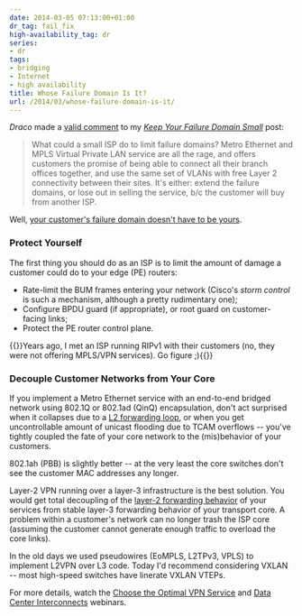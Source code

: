 ```yaml
---
date: 2014-03-05 07:13:00+01:00
dr_tag: fail_fix
high-availability_tag: dr
series:
- dr
tags:
- bridging
- Internet
- high availability
title: Whose Failure Domain Is It?
url: /2014/03/whose-failure-domain-is-it/
---
```

*Draco* made a [valid comment](/2014/02/keep-your-failure-domains-small/#c8785876830767953728) to my [*Keep Your Failure Domain Small*](/2014/02/keep-your-failure-domains-small/) post:

> What could a small ISP do to limit failure domains? Metro Ethernet and MPLS Virtual Private LAN service are all the rage, and offers customers the promise of being able to connect all their branch offices together, and use the same set of VLANs with free Layer 2 connectivity between their sites. It\'s either: extend the failure domains, or lose out in selling the service, b/c the customer will buy from another ISP.

Well, [your customer's failure domain doesn't have to be yours](/2012/07/the-difference-between-metro-ethernet/).
<!--more-->
### Protect Yourself

The first thing you should do as an ISP is to limit the amount of damage a customer could do to your edge (PE) routers:

-   Rate-limit the BUM frames entering your network (Cisco's *storm control* is such a mechanism, although a pretty rudimentary one);
-   Configure BPDU guard (if appropriate), or root guard on customer-facing links;
-   Protect the PE router control plane.

{{<note warn>}}Years ago, I met an ISP running RIPv1 with their customers (no, they were not offering MPLS/VPN services). Go figure ;){{</note>}}

### Decouple Customer Networks from Your Core

If you implement a Metro Ethernet service with an end-to-end bridged network using 802.1Q or 802.1ad (QinQ) encapsulation, don't act surprised when it collapses due to a [L2 forwarding loop](/2009/02/connecting-switch-to-itself-does-it/), or when you get uncontrollable amount of unicast flooding due to TCAM overflows -- you've tightly coupled the fate of your core network to the (mis)behavior of your customers.

802.1ah (PBB) is slightly better -- at the very least the core switches don't see the customer MAC addresses any longer.

Layer-2 VPN running over a layer-3 infrastructure is the best solution. You would get total decoupling of the [layer-2 forwarding behavior](/2010/07/bridging-and-routing-is-there/) of your services from stable layer-3 forwarding behavior of your transport core. A problem within a customer's network can no longer trash the ISP core (assuming the customer cannot generate enough traffic to overload the core links).

In the old days we used pseudowires (EoMPLS, L2TPv3, VPLS) to implement L2VPN over L3 code. Today I'd recommend considering VXLAN -- most high-speed switches have linerate VXLAN VTEPs.

For more details, watch the [Choose the Optimal VPN Service](https://www.ipspace.net/Choose_the_Optimal_VPN_Service) and [Data Center Interconnects](https://www.ipspace.net/Data_Center_Interconnects) webinars.
